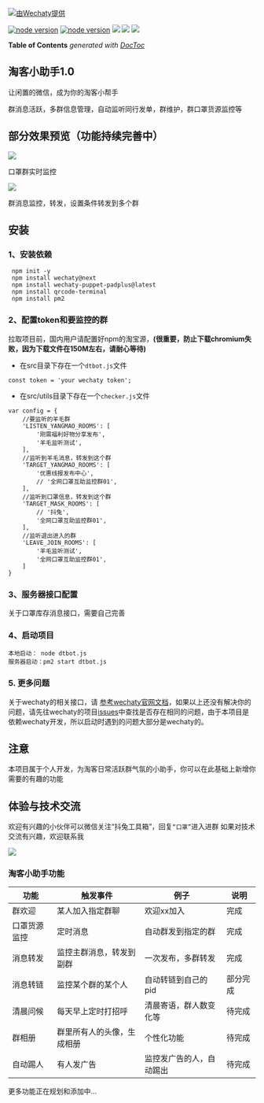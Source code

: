 

[![ 由Wechaty提供 ](https://img.shields.io/badge/Powered%20By-Wechaty-blue.svg)](https://github.com/chatie/wechaty)

[![node version](https://img.shields.io/badge/node-%3E%3D10-blue.svg)](http://nodejs.cn/download/)
[![node version](https://img.shields.io/badge/wechaty-%3E%3D0.26-blue.svg)](https://github.com/Chatie/wechaty)
![](https://img.shields.io/badge/Window-green.svg)
![](https://img.shields.io/badge/Mac-yellow.svg)
![](https://img.shields.io/badge/Centos-blue.svg)
<!-- START doctoc generated TOC please keep comment here to allow auto update -->
<!-- DON'T EDIT THIS SECTION, INSTEAD RE-RUN doctoc TO UPDATE -->
**Table of Contents**  *generated with [DocToc](https://github.com/thlorenz/doctoc)*


## 淘客小助手1.0

让闲置的微信，成为你的淘客小帮手

群消息活跃，多群信息管理，自动监听同行发单，群维护，群口罩货源监控等

## 部分效果预览（功能持续完善中）

![](./static/imgs/111.png)

口罩群实时监控

![](./static/imgs/222.png)

群消息监控，转发，设置条件转发到多个群

## 安装

### 1、安装依赖
```
 npm init -y
 npm install wechaty@next
 npm install wechaty-puppet-padplus@latest
 npm install qrcode-terminal
 npm install pm2
```

### 2、配置token和要监控的群

拉取项目前，国内用户请配置好npm的淘宝源，**(很重要，防止下载chromium失败，因为下载文件在150M左右，请耐心等待)**
* 在src目录下存在一个`dtbot.js`文件

```
const token = 'your wechaty token';
```
* 在src/utils目录下存在一个`checker.js`文件

```
var config = {
    //要监听的羊毛群
    'LISTEN_YANGMAO_ROOMS': [
        '刚需福利好物分享发布',
        '羊毛监听测试',
    ],
    //监听到羊毛消息，转发到这个群
    'TARGET_YANGMAO_ROOMS': [
        '优惠线报发布中心',
        // '全网口罩互助监控群01',
    ],
    //监听到口罩信息，转发到这个群
    'TARGET_MASK_ROOMS': [
        // '抖兔',
        '全网口罩互助监控群01',
    ],
    //监听退出进入的群
    'LEAVE_JOIN_ROOMS': [
        '羊毛监听测试',
        '全网口罩互助监控群01',
    ]
}
```
### 3、服务器接口配置
关于口罩库存消息接口，需要自己完善

### 4、启动项目

```
本地启动： node dtbot.js
服务器启动：pm2 start dtbot.js
```


### 5. 更多问题
关于wechaty的相关接口，请
[参考wechaty官网文档](https://docs.chatie.io/v/zh/)，如果以上还没有解决你的问题，请先往wechaty的项目[issues](https://github.com/Chatie/wechaty/issues)中查找是否存在相同的问题，由于本项目是依赖wechaty开发，所以启动时遇到的问题大部分是wechaty的。


## 注意

 本项目属于个人开发，为淘客日常活跃群气氛的小助手，你可以在此基础上新增你需要的有趣的功能
 
 ## 体验与技术交流
 
 欢迎有兴趣的小伙伴可以微信关注“抖兔工具箱”，回复`“口罩”`进入进群
 如果对技术交流有兴趣，欢迎联系我

 ![](./static/imgs/333.png)

 ### 淘客小助手功能
| 功能        | 触发事件  |    例子   |  说明   |
| ------------| ---------|---------- |------- |
| 群欢迎 |某人加入指定群聊 |欢迎xx加入 | 完成|
| 口罩货源监控 |定时消息 |自动群发到指定的群 | 完成|
| 消息转发 |监控主群消息，转发到副群 |一次发布，多群转发 | 完成|
| 消息转链 |监控某个群的某个人 |自动转链到自己的pid |部分完成|
| 清晨问候 |每天早上定时打招呼 |清晨寄语，群人数变化等 | 待完成|
| 群相册 |群里所有人的头像，生成相册 | 个性化功能|待完成|
| 自动踢人 |有人发广告 |监控发广告的人，自动踢出 | 待完成|

更多功能正在规划和添加中...

